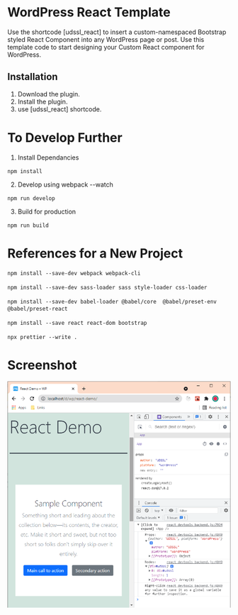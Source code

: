 # WordPress React Template

Use the shortcode [udssl_react] to insert a custom-namespaced Bootstrap styled React Component into any WordPress page or post. Use this template code to start designing your Custom React component for WordPress.

## Installation

1. Download the plugin.
2. Install the plugin.
3. use [udssl_react] shortcode.

# To Develop Further

1. Install Dependancies

```
npm install
```

2. Develop using webpack --watch

```
npm run develop
```

3. Build for production

```
npm run build
```

# References for a New Project

```
npm install --save-dev webpack webpack-cli

npm install --save-dev sass-loader sass style-loader css-loader

npm install --save-dev babel-loader @babel/core  @babel/preset-env @babel/preset-react

npm install --save react react-dom bootstrap

npx prettier --write .

```

# Screenshot

![WordPress React](udssl-react.png)
